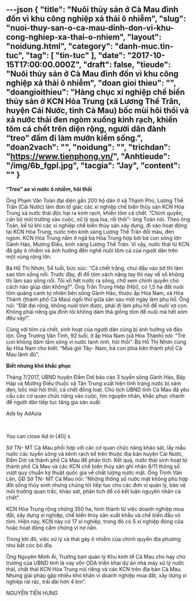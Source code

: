 ---json
{
    "title": "Nuôi thủy sản ở Cà Mau đình đốn vì khu công nghiệp xả thải ô nhiễm",
    "slug": "nuoi-thuy-san-o-ca-mau-dinh-don-vi-khu-cong-nghiep-xa-thai-o-nhiem",
    "layout": "noidung.html",
    "category": "danh-muc.tin-tuc",
    "tag": [
        "tin-tuc"
    ],
    "date": "2017-10-15T17:00:00.000Z",
    "draft": false,
    "tieude": "Nuôi thủy sản ở Cà Mau đình đốn vì khu công nghiệp xả thải ô nhiễm",
    "doan gioi thieu": "",
    "doangioithieu": "Hàng chục xí nghiệp chế biến thủy sản ở KCN Hòa Trung (xã Lương Thế Trân, huyện Cái Nước, tỉnh Cà Mau) bốc mùi hôi thối và xả nước thải đen ngòm xuống kinh rạch, khiến tôm cá chết trên diện rộng, người dân đành “treo” đầm đi làm mướn kiếm sống.",
    "doan2vach": "",
    "noidung": "",
    "trichdan": "https://www.tienphong.vn/",
    "Anhtieude": "/img/6b_fgpl.jpg",
    "tacgia": "Jay",
    "__content__": ""
}
---
<p><span style="font-size:14px"><strong>&ldquo;Treo&rdquo; ao v&igrave; nước&nbsp;</strong><strong>&ocirc; nhiễm,&nbsp;h&ocirc;i thối</strong></span></p>

<p><span style="font-size:14px">&Ocirc;ng Phạm Văn Toản đại diện gần 200 hộ d&acirc;n ở x&atilde; Thạnh Ph&uacute;, Lương Thế Tr&acirc;n (C&aacute;i Nước) l&agrave;m đơn tố gi&aacute;c c&aacute;c x&iacute; nghiệp chế biến thủy sản KCN H&ograve;a Trung xả nước thải độc hại ra kinh rạch, khiến&nbsp;t&ocirc;m c&aacute; chết. &ldquo;Ch&iacute;nh quyền, c&aacute;n bộ m&ocirc;i trường v&agrave;o cuộc, xử l&yacute; qua loa, rồi th&ocirc;i&rdquo;- &ocirc;ng Toản n&oacute;i. Theo &ocirc;ng Toản, kể từ khi c&aacute;c x&iacute; nghiệp chế biến thủy sản x&acirc;y dựng, đi v&agrave;o hoạt động tại KCN H&ograve;a Trung, nước tr&ecirc;n kinh x&aacute;ng Lương Thế Tr&acirc;n đổi m&agrave;u, đen ng&ograve;m. KCN H&ograve;a Trung nằm ở ng&atilde; ba H&ograve;a Trung hợp bởi b&agrave; con s&ocirc;ng lớn G&agrave;nh H&agrave;o, Mương Điều, kinh x&aacute;ng Lương Thế Tr&acirc;n. V&igrave; vậy, nước thải từ KCN đ&atilde; g&acirc;y &ocirc; nhiễm v&agrave; ảnh hưởng đến nghề nu&ocirc;i t&ocirc;m c&aacute; của người d&acirc;n tr&ecirc;n một&nbsp;v&ugrave;ng rộng lớn.</span></p>

<p><span style="font-size:14px">B&agrave; Hồ Thị Nhơn, 54 tuổi, bức x&uacute;c: &ldquo;C&aacute; chết trắng, chui đầu v&agrave;o bờ th&igrave; l&agrave;m sao t&ocirc;m sống nổi. Trước đ&acirc;y, đi đổ t&ocirc;m x&aacute;ch nặng tay th&igrave; nay về x&ocirc; kh&ocirc;ng th&igrave; l&agrave;m sao sống nổi. T&ocirc;i xổ hết nước ra s&ocirc;ng, chờ xem ch&iacute;nh quyền cho c&aacute;ch n&agrave;o gi&uacute;p d&acirc;n kh&ocirc;ng?&rdquo;. &Ocirc;ng Trần Trung Hiệp (Hội), c&oacute; 1,5 ha đất nu&ocirc;i t&ocirc;m quảng canh tự nhi&ecirc;n b&ecirc;n s&ocirc;ng G&agrave;nh H&agrave;o, thuộc ấp H&ograve;a Nam, x&atilde; H&ograve;a Th&agrave;nh (th&agrave;nh phố C&agrave; Mau) ngồi thừ giữa s&acirc;n sau một ng&agrave;y l&agrave;m phụ hồ. &Ocirc;ng n&oacute;i: &ldquo;Đất đai rộng, kh&ocirc;ng nu&ocirc;i t&ocirc;m được, phải đi l&agrave;m phụ hồ để nu&ocirc;i vợ con. Kh&ocirc;ng phải ri&ecirc;ng gia đ&igrave;nh t&ocirc;i kh&ocirc;ng d&aacute;m thả giống t&ocirc;m để nu&ocirc;i m&agrave; hết x&oacute;m đều vậy!&rdquo;.</span></p>

<p><span style="font-size:14px">C&ugrave;ng với t&ocirc;m c&aacute; chết, sinh hoạt của người d&acirc;n cũng bị ảnh hưởng v&agrave; đảo lộn. &Ocirc;ng Trương Văn T&igrave;nh, 92 tuổi, ở ấp H&ograve;a Nam (x&atilde; H&ograve;a Th&agrave;nh) n&oacute;i: &ldquo;Trẻ con kh&ocirc;ng d&aacute;m tắm s&ocirc;ng v&igrave; nước tanh r&igrave;nh, h&ocirc;i thối&rdquo;. B&agrave; Hồ Thị Nhơn c&ugrave;ng ấp H&ograve;a Nam cho biết: &ldquo;M&ugrave;a gi&oacute; T&acirc;y- Nam, b&agrave; con ph&iacute;a b&ecirc;n th&agrave;nh phố C&agrave; Mau l&atilde;nh đủ&rdquo;.</span></p>

<p><span style="font-size:14px"><strong>Biết nhưng kh&oacute; khắc phục</strong></span></p>

<p><span style="font-size:14px">Th&aacute;ng 7/2017, UBND huyện Đầm Dơi b&aacute;o c&aacute;o 3 tuyến s&ocirc;ng G&agrave;nh H&agrave;o, Bảy H&aacute;p v&agrave; Mường Điều thuộc x&atilde; T&acirc;n Trung xuất hiện t&igrave;nh trạng nước bị x&aacute;m đen, bốc m&ugrave;i h&ocirc;i thối, c&aacute; chết đồng loạt. Chủ tịch UBND tỉnh C&agrave; Mau đ&atilde; y&ecirc;u cầu c&aacute;c cơ quan chức năng v&agrave;o cuộc, t&igrave;m nguy&ecirc;n nh&acirc;n, khắc phục nhanh để người d&acirc;n tiếp tục tăng gia sản xuất.</span></p>

<p><span style="font-size:14px">Ads by AdAsia</span></p>

<p>&nbsp;</p>

<p><span style="font-size:14px">You can close Ad in {40} s</span></p>

<p><span style="font-size:14px">Sở TN- MT C&agrave; Mau phối hợp với c&aacute;c cơ quan chức năng khảo s&aacute;t, lấy mẫu nước c&aacute;c tuyến s&ocirc;ng v&agrave; k&ecirc;nh rạch kể tr&ecirc;n thuộc địa b&agrave;n huyện C&aacute;i Nước, Đầm Dơi v&agrave; th&agrave;nh phố C&agrave; Mau để ph&acirc;n t&iacute;ch. Kết quả, nước thải sinh hoạt từ th&agrave;nh phố C&agrave; Mau v&agrave; c&aacute;c KCN chế biến thủy sản ghi nhận 8/11 th&ocirc;ng số vượt quy chuẩn kỹ thuật quốc gia về chất lượng nước mặt. &Ocirc;ng Trịnh Văn L&ecirc;n, GĐ Sở TN- MT C&agrave; Mau n&oacute;i: &ldquo;Những th&ocirc;ng số nước mặt kh&ocirc;ng ph&ugrave; hợp đời sống thủy sinh nhưng ch&uacute;ng t&ocirc;i tiếp tục cho c&aacute;c đơn vị quản l&yacute;, bảo vệ m&ocirc;i trường quan trắc, khảo s&aacute;t, ph&acirc;n t&iacute;ch để c&oacute; kết luận nguy&ecirc;n nh&acirc;n c&aacute; chết&rdquo;.</span></p>

<p><span style="font-size:14px">KCN H&ograve;a Trung rộng chừng 350 ha, h&igrave;nh th&agrave;nh từ việc doanh nghiệp mua đất, x&acirc;y dựng x&iacute; nghiệp, chế biến thủy sản xuất khẩu v&agrave; chế biến đầu vỏ t&ocirc;m. Hiện nay, KCN n&agrave;y&nbsp;c&oacute; 17 x&iacute; nghiệp, trong đ&oacute; c&oacute; 5 x&iacute; nghiệp đ&oacute;ng cửa hoặc hoạt động cầm chừng v&igrave; nợ nần.</span></p>

<p><span style="font-size:14px">Trong khi đ&oacute;, việc xử l&yacute; xả thải g&acirc;y &ocirc; nhiễm của ch&iacute;nh quyền địa phương như bắt c&oacute;c bỏ đĩa.</span></p>

<p><span style="font-size:14px">&Ocirc;ng Nguy&ecirc;n Minh &Aacute;i, Trưởng ban quản l&yacute; Khu kinh tế C&agrave; Mau cho hay chủ trương của UBND tỉnh l&agrave; vay vốn ODA triển khai dự &aacute;n nh&agrave; m&aacute;y xử l&yacute; nước thải, chất thải KCN H&ograve;a Trung n&oacute;i ri&ecirc;ng v&agrave; c&aacute;c KCN tr&ecirc;n địa b&agrave;n C&agrave; Mau. Nhưng giải ph&aacute;p gặp nhiều kh&oacute; khăn v&igrave; doanh nghiệp mua đất, x&acirc;y dựng x&iacute; nghiệp rải r&aacute;c, trải d&agrave;i hơn 4 km&rdquo;.</span></p>

<p><span style="font-size:14px">NGUYỄN TIẾN HƯNG</span></p>

